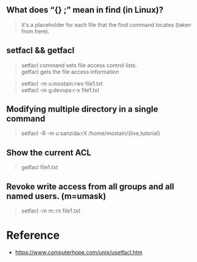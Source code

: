 ##  What does “{} \;” mean in find (in Linux)?
> it's a placeholder for each file that the find command locates (taken from here).

## setfacl && getfacl
>  setfacl command sets file access control lists. \
> getfacl gets the file access information

> setfacl -m u:mostain:rwx file1.txt \
> setfacl -m g:devops:r-x file1.txt

## Modifying multiple directory in a single command
> setfacl -R -m u:sanzida:rX /home/mostain/{live,tutorial}

## Show the current ACL
> getfacl file1.txt

## Revoke write access from all groups and all named users. (m=umask)
> setfacl -m m::rx file1.txt

# Reference
* https://www.computerhope.com/unix/usetfacl.htm
